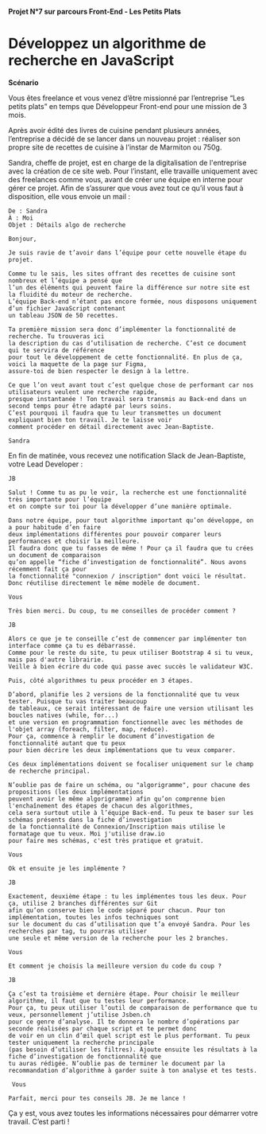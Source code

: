 **Projet N°7 sur parcours Front-End - Les Petits Plats**

Développez un algorithme de recherche en JavaScript
==

**Scénario**

Vous êtes freelance et vous venez d’être missionné par l’entreprise “Les petits plats” en temps que 
Développeur Front-end pour une mission de 3 mois. 

Après avoir édité des livres de cuisine pendant plusieurs années, l’entreprise a décidé de se 
lancer dans un nouveau projet : réaliser son propre site de recettes de cuisine à l’instar de Marmiton ou 750g.  

Sandra, cheffe de projet, est en charge de la digitalisation de l'entreprise avec la création de ce 
site web. Pour l’instant, elle travaille uniquement avec des freelances comme vous, avant de 
créer une équipe en interne pour gérer ce projet. Afin de s’assurer que vous avez tout ce qu’il vous faut à disposition, elle vous envoie un mail : 

```
De : Sandra
À : Moi
Objet : Détails algo de recherche

Bonjour, 

Je suis ravie de t’avoir dans l’équipe pour cette nouvelle étape du projet. 

Comme tu le sais, les sites offrant des recettes de cuisine sont nombreux et l’équipe a pensé que
l’un des éléments qui peuvent faire la différence sur notre site est la fluidité du moteur de recherche. 
L’équipe Back-end n’étant pas encore formée, nous disposons uniquement d’un fichier JavaScript contenant 
un tableau JSON de 50 recettes. 

Ta première mission sera donc d’implémenter la fonctionnalité de recherche. Tu trouveras ici 
la description du cas d’utilisation de recherche. C’est ce document qui te servira de référence 
pour tout le développement de cette fonctionnalité. En plus de ça, voici la maquette de la page sur Figma,
assure-toi de bien respecter le design à la lettre. 

Ce que l’on veut avant tout c’est quelque chose de performant car nos utilisateurs veulent une recherche rapide,
presque instantanée ! Ton travail sera transmis au Back-end dans un second temps pour être adapté par leurs soins. 
C’est pourquoi il faudra que tu leur transmettes un document expliquant bien ton travail. Je te laisse voir 
comment procéder en détail directement avec Jean-Baptiste.

Sandra
```

En fin de matinée, vous recevez une notification Slack de Jean-Baptiste, votre Lead Developer : 

```
JB

Salut ! Comme tu as pu le voir, la recherche est une fonctionnalité très importante pour l’équipe 
et on compte sur toi pour la développer d’une manière optimale. 

Dans notre équipe, pour tout algorithme important qu’on développe, on a pour habitude d’en faire 
deux implémentations différentes pour pouvoir comparer leurs performances et choisir la meilleure. 
Il faudra donc que tu fasses de même ! Pour ça il faudra que tu crées un document de comparaison 
qu’on appelle “fiche d’investigation de fonctionnalité”. Nous avons récemment fait ça pour 
la fonctionnalité "connexion / inscription" dont voici le résultat. Donc réutilise directement le même modèle de document.

Vous

Très bien merci. Du coup, tu me conseilles de procéder comment ?

JB

Alors ce que je te conseille c’est de commencer par implémenter ton interface comme ça tu es débarrassé. 
Comme pour le reste du site, tu peux utiliser Bootstrap 4 si tu veux, mais pas d'autre librairie. 
Veille à bien écrire du code qui passe avec succès le validateur W3C.

Puis, côté algorithmes tu peux procéder en 3 étapes.

D’abord, planifie les 2 versions de la fonctionnalité que tu veux tester. Puisque tu vas traiter beaucoup 
de tableaux, ce serait intéressant de faire une version utilisant les boucles natives (while, for...) 
et une version en programmation fonctionnelle avec les méthodes de l'objet array (foreach, filter, map, reduce). 
Pour ça, commence à remplir le document d’investigation de fonctionnalité autant que tu peux 
pour bien décrire les deux implémentations que tu veux comparer.

Ces deux implémentations doivent se focaliser uniquement sur le champ de recherche principal.

N’oublie pas de faire un schéma, ou "algorigramme", pour chacune des propositions (les deux implémentations 
peuvent avoir le même algorigramme) afin qu’on comprenne bien l'enchaînement des étapes de chacun des algorithmes, 
cela sera surtout utile à l’équipe Back-end. Tu peux te baser sur les schémas présents dans la fiche d’investigation 
de la fonctionnalité de Connexion/Inscription mais utilise le formatage que tu veux. Moi j'utilise draw.io 
pour faire mes schémas, c'est très pratique et gratuit.

Vous

Ok et ensuite je les implémente ?

JB

Exactement, deuxième étape : tu les implémentes tous les deux. Pour ça, utilise 2 branches différentes sur Git 
afin qu’on conserve bien le code séparé pour chacun. Pour ton implémentation, toutes les infos techniques sont 
sur le document du cas d’utilisation que t’a envoyé Sandra. Pour les recherches par tag, tu pourras utiliser 
une seule et même version de la recherche pour les 2 branches.

Vous

Et comment je choisis la meilleure version du code du coup ?

JB

Ça c’est ta troisième et dernière étape. Pour choisir le meilleur algorithme, il faut que tu testes leur performance. 
Pour ça, tu peux utiliser l’outil de comparaison de performance que tu veux, personnellement j’utilise Jsben.ch 
pour ce genre d’analyse. Il te donnera le nombre d’opérations par seconde réalisées par chaque script et te permet donc 
de voir en un clin d’œil quel script est le plus performant. Tu peux tester uniquement la recherche principale 
(pas besoin d’utiliser les filtres). Ajoute ensuite les résultats à la fiche d’investigation de fonctionnalité que 
tu auras rédigée. N’oublie pas de terminer le document par la recommandation d’algorithme à garder suite à ton analyse et tes tests.

 Vous

Parfait, merci pour tes conseils JB. Je me lance !
```

Ça y est, vous avez toutes les informations nécessaires pour démarrer votre travail. C’est parti !
